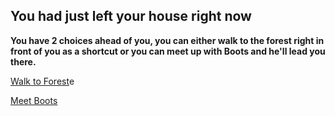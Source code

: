 ## You had just left your house right now
**You have 2 choices ahead of you, you can either walk to the forest right in front of you as a shortcut or you can meet up with Boots and he'll lead you there.**

[Walk to Forest](find-moch.md)e

[Meet Boots](meet-d.md)

